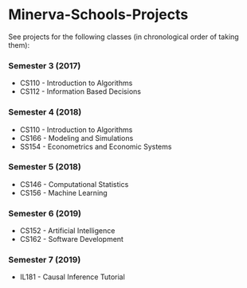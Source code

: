 # Minerva-Schools-Projects

See projects for the following classes (in chronological order of taking them): 

### Semester 3 (2017)
- CS110 - Introduction to Algorithms
- CS112 - Information Based Decisions

### Semester 4 (2018)
- CS110 - Introduction to Algorithms
- CS166 - Modeling and Simulations
- SS154 - Econometrics and Economic Systems

### Semester 5 (2018)
- CS146 - Computational Statistics
- CS156 - Machine Learning

### Semester 6 (2019)
- CS152 - Artificial Intelligence
- CS162 - Software Development

### Semester 7 (2019)
- IL181 - Causal Inference Tutorial
